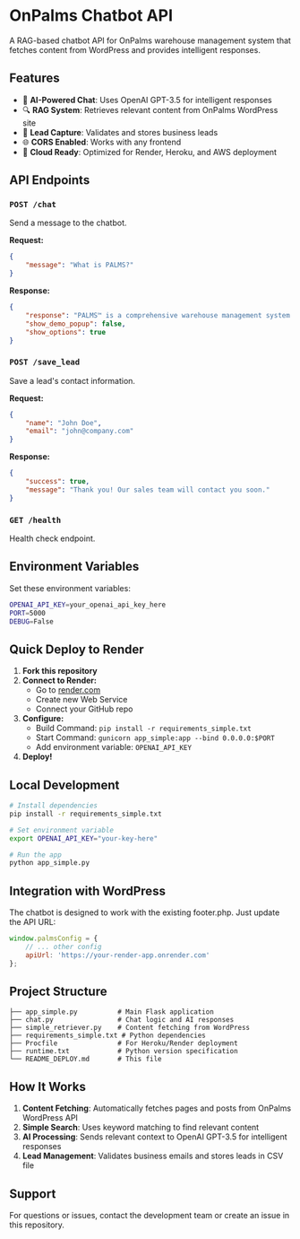 # OnPalms Chatbot API

A RAG-based chatbot API for OnPalms warehouse management system that fetches content from WordPress and provides intelligent responses.

## Features

- 🤖 **AI-Powered Chat**: Uses OpenAI GPT-3.5 for intelligent responses
- 🔍 **RAG System**: Retrieves relevant content from OnPalms WordPress site
- 📧 **Lead Capture**: Validates and stores business leads
- 🌐 **CORS Enabled**: Works with any frontend
- 🚀 **Cloud Ready**: Optimized for Render, Heroku, and AWS deployment

## API Endpoints

### `POST /chat`
Send a message to the chatbot.

**Request:**
```json
{
    "message": "What is PALMS?"
}
```

**Response:**
```json
{
    "response": "PALMS™ is a comprehensive warehouse management system...",
    "show_demo_popup": false,
    "show_options": true
}
```

### `POST /save_lead`
Save a lead's contact information.

**Request:**
```json
{
    "name": "John Doe",
    "email": "john@company.com"
}
```

**Response:**
```json
{
    "success": true,
    "message": "Thank you! Our sales team will contact you soon."
}
```

### `GET /health`
Health check endpoint.

## Environment Variables

Set these environment variables:

```bash
OPENAI_API_KEY=your_openai_api_key_here
PORT=5000
DEBUG=False
```

## Quick Deploy to Render

1. **Fork this repository**
2. **Connect to Render:**
   - Go to [render.com](https://render.com)
   - Create new Web Service
   - Connect your GitHub repo
3. **Configure:**
   - Build Command: `pip install -r requirements_simple.txt`
   - Start Command: `gunicorn app_simple:app --bind 0.0.0.0:$PORT`
   - Add environment variable: `OPENAI_API_KEY`
4. **Deploy!**

## Local Development

```bash
# Install dependencies
pip install -r requirements_simple.txt

# Set environment variable
export OPENAI_API_KEY="your-key-here"

# Run the app
python app_simple.py
```

## Integration with WordPress

The chatbot is designed to work with the existing footer.php. Just update the API URL:

```javascript
window.palmsConfig = {
    // ... other config
    apiUrl: 'https://your-render-app.onrender.com'
};
```

## Project Structure

```
├── app_simple.py          # Main Flask application
├── chat.py                # Chat logic and AI responses
├── simple_retriever.py    # Content fetching from WordPress
├── requirements_simple.txt # Python dependencies
├── Procfile               # For Heroku/Render deployment
├── runtime.txt            # Python version specification
└── README_DEPLOY.md       # This file
```

## How It Works

1. **Content Fetching**: Automatically fetches pages and posts from OnPalms WordPress API
2. **Simple Search**: Uses keyword matching to find relevant content
3. **AI Processing**: Sends relevant context to OpenAI GPT-3.5 for intelligent responses
4. **Lead Management**: Validates business emails and stores leads in CSV file

## Support

For questions or issues, contact the development team or create an issue in this repository.
